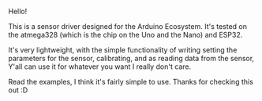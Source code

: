 Hello!

This is a sensor driver designed for the Arduino Ecosystem. It's tested on the atmega328 (which is the chip on the Uno and the Nano) and ESP32. 

It's very lightweight, with the simple functionality of writing setting the parameters for the sensor, calibrating, and as reading data from the sensor, Y'all can use it for whatever you want I really don't care.

Read the examples, I think it's fairly simple to use. Thanks for checking this out :D